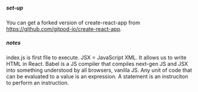 ##### set-up
You can get a forked version of create-react-app from https://github.com/gitpod-io/create-react-app.

##### notes
index.js is first file to execute. 
JSX = JavaScript XML. It allows us to write HTML in React.
Babel is a JS compiler that compiles next-gen JS and JSX into something understood by all browsers, vanilla JS.
Any unit of code that can be evaluated to a value is an expression. A statement is an instruciton to perform an instruction. 
